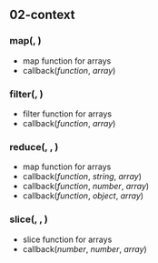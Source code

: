 ## 02-context

### map(<callback>, <collection>)
- map function for arrays
- callback(*function*, *array*)

### filter(<callback>, <collection>)
- filter function for arrays
- callback(*function*, *array*)

### reduce(<callback>, <initialState>, <collection>)
- map function for arrays
- callback(*function*, *string*, *array*)
- callback(*function*, *number*, *array*)
- callback(*function*, *object*, *array*)

### slice(<begin>, <end>, <collection>)
- slice function for arrays
- callback(*number*, *number*, *array*)
